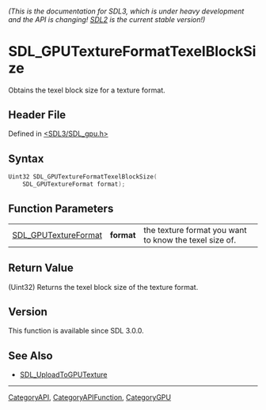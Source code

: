 ###### (This is the documentation for SDL3, which is under heavy development and the API is changing! [SDL2](https://wiki.libsdl.org/SDL2/) is the current stable version!)
# SDL_GPUTextureFormatTexelBlockSize

Obtains the texel block size for a texture format.

## Header File

Defined in [<SDL3/SDL_gpu.h>](https://github.com/libsdl-org/SDL/blob/main/include/SDL3/SDL_gpu.h)

## Syntax

```c
Uint32 SDL_GPUTextureFormatTexelBlockSize(
    SDL_GPUTextureFormat format);
```

## Function Parameters

|                                              |            |                                                        |
| -------------------------------------------- | ---------- | ------------------------------------------------------ |
| [SDL_GPUTextureFormat](SDL_GPUTextureFormat) | **format** | the texture format you want to know the texel size of. |

## Return Value

(Uint32) Returns the texel block size of the texture format.

## Version

This function is available since SDL 3.0.0.

## See Also

- [SDL_UploadToGPUTexture](SDL_UploadToGPUTexture)

----
[CategoryAPI](CategoryAPI), [CategoryAPIFunction](CategoryAPIFunction), [CategoryGPU](CategoryGPU)

